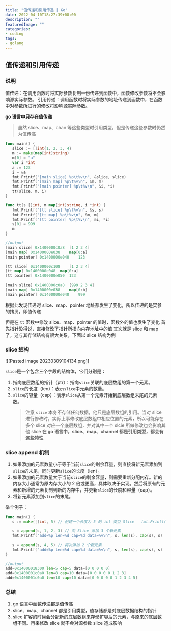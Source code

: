 ```yaml
---
title: "值传递和引用传递 | Go"
date: 2022-04-10T18:27:39+08:00
description: ""
featuredImage: ""
categories:
- coding
tags:
- golang
---
```


## 值传递和引用传递

### 说明

值传递：在调用函数时将实际参数复制一份传递到函数中，函数修改参数将不会影响源实际参数。
引用传递：调用函数时将实际参数的地址传递到函数中，在函数中对参数所进行的修改将影响源实际参数。

**go 语言中只存在值传递**

> 虽然 slice、map、chan 等这些类型时引用类型，但是传递这些参数时仍然为值传递

```go
func main() {
   slice := []int{1, 2, 3, 4}
   m := make(map[int]string)
   m[0] = "a"
   var i *int
   a := 123
   i = &a
   fmt.Printf("[main slice] %p\t%v\n", &slice, slice)
   fmt.Printf("[main map] %p\t%v\n", &m, m)
   fmt.Printf("[main pointer] %p\t%v\n", &i, *i)
   tt(slice, m, i)
}

func tt(s []int, m map[int]string, i *int) {
   fmt.Printf("[tt slice] %p\t%v\n", &s, s)
   fmt.Printf("[tt map] %p\t%v\n", &m, m)
   fmt.Printf("[tt pointer] %p\t%v\n", &i, *i)
   s[0] = 999
   m
}

//output
[main slice] 0x1400000c0a8	[1 2 3 4]
[main map] 0x1400000e038	map[0:a]
[main pointer] 0x1400000e040	123

[tt slice] 0x1400000c108	[1 2 3 4]
[tt map] 0x1400000e048	map[0:a]
[tt pointer] 0x1400000e050	123

[main slice] 0x1400000c0a8	[999 2 3 4]
[main map] 0x1400000e038	map[0:b]
[main pointer] 0x1400000e040	999
```

根据此发现传递时 slice、map、pointer 地址都发生了变化，所以传递的是实参的拷贝，即值传递

但是在 `tt` 函数中修改 slice、map、pointer 的值时，函数外的值也发生了变化
首先指针没得说，直接修改了指针所指向内存地址中的值
其次就是 slice 和 map 了，这与其存储结构有很大关系，下面以 slice 结构为例

### slice 结构

![[Pasted image 20230309104134.png]]

`slice`是一个包含三个字段的结构体，它们分别是：

1.  指向底层数组的指针（ptr）：指向`slice`关联的底层数组的第一个元素。
2.  `slice`的长度（len）：表示`slice`中元素的数量。
3.  `slice`的容量（cap）：表示`slice`从第一个元素开始到底层数组末尾的元素数。
    > 注意 `slice` 本身不存储任何数据，他只是底层数组的引用。当对 slice 进行修改时，实际上事修改底层数组中相应位置的元素，所以可能存在多个 slice 对应一个底层数组，并对其中一个 slcie 所做修改也会影响其他 slice
    > **在 go 语言中，slice、map、channel 都是引用类型，都会有这些特性**

### slice append 机制

1.  如果添加的元素数量小于等于当前`slice`的剩余容量，则直接将新元素添加到`slice`的末尾，同时更新`slice`的长度（len）。
2.  如果添加的元素数量大于当前`slice`的剩余容量，则需要重新分配内存。新的内存大小通常为原内存大小的 2 倍或更高，具体取决于实现。然后将原有的元素和新增的元素复制到新的内存中，并更新`slice`的长度和容量（cap）。
3.  将新元素添加到`slice`的末尾。

举个例子：

```go
func main() {
   s := make([]int, 5) // 创建一个长度为 5 的 int 类型 Slice   fmt.Printf("add=%p len=%d cap=%d data=%v\n", s, len(s), cap(s), s)

   s = append(s, 1, 2, 3) // 向 Slice 添加 3 个新元素
   fmt.Printf("add=%p len=%d cap=%d data=%v\n", s, len(s), cap(s), s)

   s = append(s, 4, 5) // 再次添加 2 个新元素
   fmt.Printf("add=%p len=%d cap=%d data=%v\n", s, len(s), cap(s), s)
}

//output
add=0x14000018300 len=5 cap=5 data=[0 0 0 0 0]
add=0x1400001c0a0 len=8 cap=10 data=[0 0 0 0 0 1 2 3]
add=0x1400001c0a0 len=10 cap=10 data=[0 0 0 0 0 1 2 3 4 5]
```

### 总结

1. go 语言中函数传递都是值传递
2. slice、map、channel 都是引用类型，值存储都是对底层数据结构的指针
3. slice 扩容的时候会分配新的底层数组来存储扩容后的元素，与原来的底层数组不同。再来修改 slice 就不会对源参数 slice 造成影响